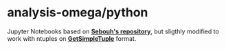 # analysis-omega/python

Jupyter Notebooks based on [**Sebouh's repository**](http://github.com/sebouh137/sidis_tuples), 
but sligthly modified to work with ntuples on [**GetSimpleTuple**](http://github.com/utfsm-eg2-data-analysis/GetSimpleTuple) format.
